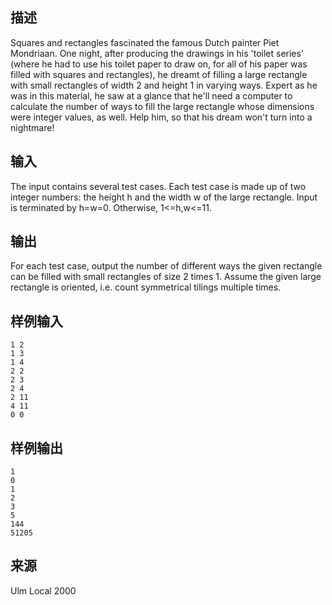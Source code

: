 ## 描述


Squares and rectangles fascinated the famous Dutch painter Piet Mondriaan. One night, after producing the drawings in his 'toilet series' (where he had to use his toilet paper to draw on, for all of his paper was filled with squares and rectangles), he dreamt of filling a large rectangle with small rectangles of width 2 and height 1 in varying ways. Expert as he was in this material, he saw at a glance that he'll need a computer to calculate the number of ways to fill the large rectangle whose dimensions were integer values, as well. Help him, so that his dream won't turn into a nightmare!

## 输入


The input contains several test cases. Each test case is made up of two integer numbers: the height h and the width w of the large rectangle. Input is terminated by h=w=0. Otherwise, 1<=h,w<=11. 

## 输出


For each test case, output the number of different ways the given rectangle can be filled with small rectangles of size 2 times 1. Assume the given large rectangle is oriented, i.e. count symmetrical tilings multiple times. 

## 样例输入


```
1 2
1 3
1 4
2 2
2 3
2 4
2 11
4 11
0 0

```


## 样例输出


```
1
0
1
2
3
5
144
51205

```


## 来源


Ulm Local 2000

